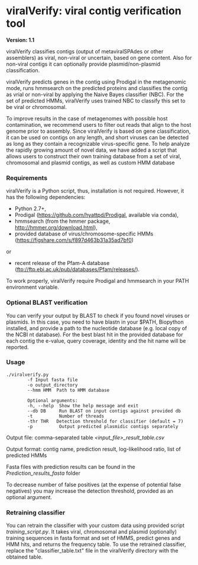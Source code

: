 # viralVerify: viral contig verification tool

**Version: 1.1**

viralVerify classifies contigs (output of metaviralSPAdes or other assemblers) as viral, non-viral or uncertain, 
based on gene content. Also for non-viral contigs it can optionally provide plasmid/non-plasmid classification.

viralVerify predicts genes in the contig using Prodigal in the metagenomic mode, runs hmmsearch on the predicted proteins 
and classifies the contig as vrial or non-viral by applying the Naive Bayes classifier (NBC). 
For the set of predicted HMMs, viralVerify uses trained NBC to classify this set to be viral or chromosomal. 

To improve results in the case of metagenomes with possible host contamination, we recommend users to filter out reads that align to the host genome prior to assembly.
Since viralVerify is based on gene classification, it can be used on contigs on any length, and short viruses can be detected as long as they contain a recognizable virus-specific gene. To help analyze the rapidly growing amount of novel data, we have added a script that allows users to construct their own training database from a set of viral, chromosomal and plasmid contigs, as well as custom HMM database

### Requirements

viralVerify is a Python script, thus, installation is not required. However, it has the following dependencies:

* Python 2.7+,
* Prodigal (https://github.com/hyattpd/Prodigal, available via conda),
* hmmsearch (from the hmmer package, http://hmmer.org/download.html),
* provided database of virus/chromosome-specific HMMs (https://figshare.com/s/f897d463b31a35ad7bf0)

 or 
 
* recent release of the Pfam-A database (ftp://ftp.ebi.ac.uk/pub/databases/Pfam/releases/).

To work properly, viralVerify require Prodigal and hmmsearch in your PATH environment variable.


### Optional BLAST verification

You can verify your output by BLAST to check if you found novel viruses or plasmids. In this case, you need to have blastn in your $PATH, Biopython installed, and provide a path to the nucleotide database (e.g. local copy of the NCBI nt database). For the best blast hit in the provided database for each contig the e-value, query coverage, identity and the hit name will be reported. 

### Usage 

    ./viralverify.py 
            -f Input fasta file
            -o output_directory 
            --hmm HMM  Path to HMM database

            Optional arguments:
            -h, --help  Show the help message and exit
            --db DB     Run BLAST on input contigs against provided db
            -t          Number of threads
            -thr THR   Detection threshold for classifier (default = 7)
            -p          Output predicted plasmidic contigs separately


Output file: comma-separated table *<input_file>_result_table.csv*

Output format: contig name, prediction result, log-likelihood ratio, list of predicted HMMs
  
Fasta files with prediction results can be found in the *Prediction_results_fasta* folder
  
To decrease number of false positives (at the expense of potential false negatives) you may increase the detection threshold, provided as an optional argument.

### Retraining classifier

You can retrain the classifier with your custom data using provided script *training_script.py*. It takes viral, chromosomal and plasmid (optionally) training sequences in fasta format and set of HMMS, predict genes and HMM hits, and returns the frequency table. To use the retrained classifier, replace the "classifier_table.txt" file in the viralVerify directory with the obtained table.
